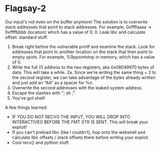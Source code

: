 # Flagsay-2

Our input's not even on the buffer anymore! The solution is to overwrite stack addresses that point to stack addresses. For example, 0xffffaaaa -> 0xffffbbbb (location) which has a value of 0.
0. Leak libc and calculate offset: standard stuff.
1. Break right before the vulnerable printf and examine the stack. Look for addresses that point to another location on the stack that then point to empty spots. For example, %9$p points to %16$p in memory, which has a value of 0.
2. Write the full (!) address to the two registers, aka 0x08049970 bytes of data. This will take a while.
    2a. Since we're writing the same thing + 2 to the second register, we can take advantage of the bytes already written and just add an "AA" as a spacer for %n.
3. Overwrite the second addresses with the leaked system address.
4. Escape the slashes with "; sh ;"
5. You've got shell!

A few things learned:
* IF YOU DO NOT RECV() THE INPUT, YOU WILL DROP INTO INTERACTIVE() BEFORE THE FMT STR IS SENT. This will break your exploit!
* If you can't preload libc (like I couldn't), hop onto the webshell and calculate libc offsets / stack offsets there before writing your exploit.
* Cool recv() and python stuff.